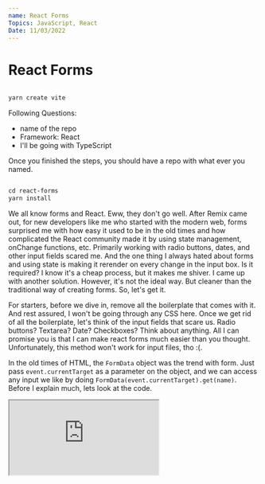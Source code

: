 ```yaml
---
name: React Forms
Topics: JavaScript, React
Date: 11/03/2022
---
```


# React Forms

```txt terminal

yarn create vite

```

Following Questions:

- name of the repo
- Framework: React
- I'll be going with TypeScript

Once you finished the steps, you should have a repo with what ever you named.

```txt terminal

cd react-forms
yarn install

```

We all know forms and React. Eww, they don't go well. After Remix came out, for new developers like me who started with the modern web, forms surprised me with how easy it used to be in the old times and how complicated the React community made it by using state management, onChange functions, etc. Primarily working with radio buttons, dates, and other input fields scared me. And the one thing I always hated about forms and using state is making it rerender on every change in the input box. Is it required? I know it's a cheap process, but it makes me shiver. I came up with another solution. However, it's not the ideal way. But cleaner than the traditional way of creating forms. So, let's get it.

For starters, before we dive in, remove all the boilerplate that comes with it.
And rest assured, I won't be going through any CSS here. Once we get rid of all the boilerplate, let's think of the input fields that scare us. Radio buttons? Textarea? Date? Checkboxes? Think about anything. All I can promise you is that I can make react forms much easier than you thought. Unfortunately, this method won't work for input files, tho :(.

In the old times of HTML, the `FormData` object was the trend with form. Just pass `event.currentTarget` as a parameter on the object, and we can access any input we like by doing `FormData(event.currentTarget).get(name)`. Before I explain much, lets look at the code.

<iframe src="https://codesandbox.io/p/github/satvik-1203/React-Form/draft/spring-resonance?file=%2Fsrc%2FApp.tsx" title="code"></iframe>
